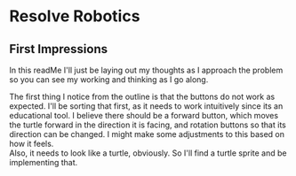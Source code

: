 # Resolve Robotics

## First Impressions
In this readMe I'll just be laying out my thoughts as I approach the problem so you can see my working and thinking as I go along.

The first thing I notice from the outline is that the buttons do not work as expected. I'll be sorting that first, as it needs to work intuitively since its an
educational tool. I believe there should be a forward button, which moves the turtle forward in the direction it is facing, and rotation buttons so that its
direction can be changed. I might make some adjustments to this based on how it feels.<br>
Also, it needs to look like a turtle, obviously. So I'll find a turtle sprite and be implementing that.
